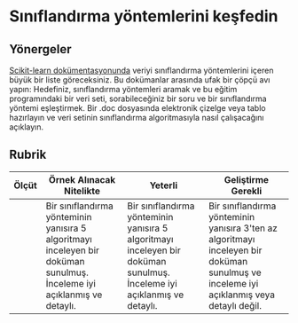 # Sınıflandırma yöntemlerini keşfedin

## Yönergeler

[Scikit-learn dokümentasyonunda](https://scikit-learn.org/stable/supervised_learning.html) veriyi sınıflandırma yöntemlerini içeren büyük bir liste göreceksiniz. Bu dokümanlar arasında ufak bir çöpçü avı yapın: Hedefiniz, sınıflandırma yöntemleri aramak ve bu eğitim programındaki bir veri seti, sorabileceğiniz bir soru ve bir sınıflandırma yöntemi eşleştirmek. Bir .doc dosyasında elektronik çizelge veya tablo hazırlayın ve veri setinin sınıflandırma algoritmasıyla nasıl çalışacağını açıklayın.

## Rubrik

|  Ölçüt   | Örnek Alınacak Nitelikte                                                                                                            | Yeterli                                                                                                                             | Geliştirme Gerekli                                                                                                                                            |
| -------- | ----------------------------------------------------------------------------------------------------------------------------------- | ----------------------------------------------------------------------------------------------------------------------------------- | ------------------------------------------------------------------------------------------------------------------------------------------------------------- |
|          | Bir sınıflandırma yönteminin yanısıra 5 algoritmayı inceleyen bir doküman sunulmuş. İnceleme iyi açıklanmış ve detaylı.             | Bir sınıflandırma yönteminin yanısıra 5 algoritmayı inceleyen bir doküman sunulmuş. İnceleme iyi açıklanmış ve detaylı.             | Bir sınıflandırma yönteminin yanısıra 3'ten az algoritmayı inceleyen bir doküman sunulmuş ve inceleme iyi açıklanmış veya detaylı değil.                      |
